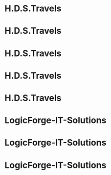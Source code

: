 # H.D.S.Travels
# H.D.S.Travels
# H.D.S.Travels
# H.D.S.Travels
# H.D.S.Travels
# LogicForge-IT-Solutions
# LogicForge-IT-Solutions
# LogicForge-IT-Solutions
